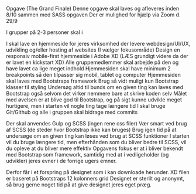 Opgave (The Grand Finale)
Denne opgave skal laves og afleveres inden 8/10 sammen med SASS opgaven
Der er mulighed for hjælp via Zoom d. 29/9 

I grupper på 2-3 personer skal i 

I skal lave en hjemmeside for jeres virksomhed der levere webdesign/UI/UX, udvikling og/eller hosting af websites (I vælger fokusområde)
Design en responsiv mobile-first hjemmeside i Adobe XD (LÆS grundigt videre da der er lavet en kickstart XD)
Alle gruppemedlemmer skal arbejde på den og have lavet ca lige meget indhold
Hjemmesiden skal have minimum 2 breakpoints så den tilpasser sig mobil, tablet og computer
Hjemmesiden skal laves med Bootstraps framework
Brug så vidt muligt kun Bootstrap klasser til styling
Undersøg altid til bunds om en given ting kan laves med Bootstrap også selvom det virker nemmere bare at skrive koden selv
Målet med øvelsen er at blive god til Bootstrap, og på sigt kunne udvikle meget hurtigere, men i starten vil nogle ting tage længere tid
I skal bruge Git/Github og alle i gruppen skal bidrage med commits

Der skal anvendes Gulp og SCSS (ingen rene css filer)
Vær smart ved brug af SCSS (de steder hvor Bootstrap ikke kan bruges)
Brug igen tid på at undersøge om en given ting kan løses ved brug at SCSS funktioner
I starten vil du bruge længere tid, men efterhånden som du bliver bedre til SCSS, vil du opleve at du bliver mere effektiv
Opgavens fokus er at i bliver bekendt med Bootstrap som framework, samtidig med at i vedligeholder (og udvikler) jeres evner i de forrige ugers emner.

Derfor får i et forspring på designet som i kan downloade herunder.
XD filen er baseret på Bootstraps 12 kolonners grid
Designet er sterilt og anonymt, så brug gerne noget tid på at give designet jeres eget præg.
